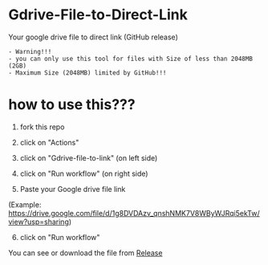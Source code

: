 # Gdrive-File-to-Direct-Link
Your google drive file to direct link (GitHub release)
```
- Warning!!!
- you can only use this tool for files with Size of less than 2048MB (2GB)
- Maximum Size (2048MB) limited by GitHub!!!
```


# how to use this???

1) fork this repo

2) click on "Actions"

3) click on "Gdrive-file-to-link" (on left side)

4) click on "Run workflow" (on right side)

5) Paste your Google drive file link

(Example: https://drive.google.com/file/d/1g8DVDAzv_qnshNMK7V8WByWJRqi5ekTw/view?usp=sharing)

6) click on "Run workflow"


You can see or download the file from [Release](../../releases)
